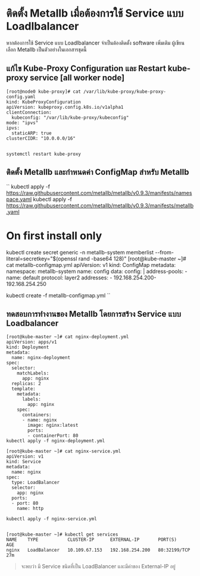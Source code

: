 # ติดตั้ง Metallb เมื่อต้องการใช้ Service แบบ Loadlbalancer
หากต้องการใช้ Service แบบ Loadlbalancer จำเป็นต้องติดตั้ง software เพิ่มเติม ผู้เขียนเลือก Metallb เป็นตัวอย่างในเอกสารชุดนี้
## แก้ไข Kube-Proxy Configuration และ Restart kube-proxy service [all worker node]
```
[root@node0 kube-proxy]# cat /var/lib/kube-proxy/kube-proxy-config.yaml
kind: KubeProxyConfiguration
apiVersion: kubeproxy.config.k8s.io/v1alpha1
clientConnection:
  kubeconfig: "/var/lib/kube-proxy/kubeconfig"
mode: "ipvs"
ipvs:
  staticARP: true
clusterCIDR: "10.0.0.0/16"


systemctl restart kube-proxy
```
## ติดตั้ง Metallb และกำหนดค่า ConfigMap สำหรับ Metallb
``
kubectl apply -f https://raw.githubusercontent.com/metallb/metallb/v0.9.3/manifests/namespace.yaml
kubectl apply -f https://raw.githubusercontent.com/metallb/metallb/v0.9.3/manifests/metallb.yaml
# On first install only
kubectl create secret generic -n metallb-system memberlist --from-literal=secretkey="$(openssl rand -base64 128)"
[root@kube-master ~]# cat metallb-configmap.yml
apiVersion: v1
kind: ConfigMap
metadata:
  namespace: metallb-system
  name: config
data:
  config: |
    address-pools:
    - name: default
      protocol: layer2
      addresses:
      - 192.168.254.200-192.168.254.250

kubectl create -f metallb-configmap.yml
``
## ทดสอบการทำงานของ Metallb โดยการสร้าง Service แบบ Loadbalancer
```
[root@kube-master ~]# cat nginx-deployment.yml
apiVersion: apps/v1
kind: Deployment
metadata:
  name: nginx-deployment
spec:
  selector:
    matchLabels:
      app: nginx
  replicas: 2
  template:
    metadata:
      labels:
        app: nginx
    spec:
      containers:
      - name: nginx
        image: nginx:latest
        ports:
        - containerPort: 80
kubectl apply -f nginx-deployment.yml

[root@kube-master ~]# cat nginx-service.yml
apiVersion: v1
kind: Service
metadata:
  name: nginx
spec:
  type: LoadBalancer
  selector:
    app: nginx
  ports:
  - port: 80
    name: http

kubectl apply -f nginx-service.yml


[root@kube-master ~]# kubectl get services
NAME    TYPE           CLUSTER-IP      EXTERNAL-IP       PORT(S)        AGE
nginx   LoadBalancer   10.109.67.153   192.168.254.200   80:32199/TCP   27m
```
> จะพบว่า มี Service ขนิดที่เป็น LoadBalancer และมีค่าของ External-IP อยู่
